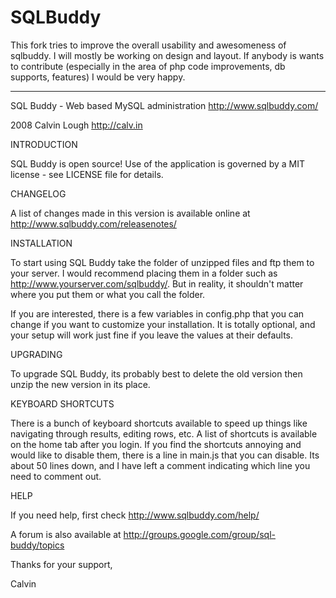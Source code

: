 # SQLBuddy
This fork tries to improve the overall usability and awesomeness of sqlbuddy. I will mostly be working on design and layout. If anybody is wants to contribute (especially in the area of php code improvements, db supports, features) I would be very happy.




-------------------------------------------------------
SQL Buddy - Web based MySQL administration
http://www.sqlbuddy.com/

2008 Calvin Lough <http://calv.in>

INTRODUCTION

SQL Buddy is open source! Use of the application is governed by
a MIT license - see LICENSE file for details.

CHANGELOG

A list of changes made in this version is available online 
at http://www.sqlbuddy.com/releasenotes/

INSTALLATION

To start using SQL Buddy take the folder of unzipped files and 
ftp them to your server. I would recommend placing them in a 
folder such as http://www.yourserver.com/sqlbuddy/. But in
reality, it shouldn't matter where you put them or what you call
the folder.

If you are interested, there is a few variables in config.php that you
can change if you want to customize your installation. It is totally 
optional, and your setup will work just fine if you leave the values at
their defaults.

UPGRADING

To upgrade SQL Buddy, its probably best to delete the old version then
unzip the new version in its place.

KEYBOARD SHORTCUTS

There is a bunch of keyboard shortcuts available to speed up things like
navigating through results, editing rows, etc. A list of shortcuts is
available on the home tab after you login. If you find the shortcuts 
annoying and would like to disable them, there is a line in main.js that you 
can disable. Its about 50 lines down, and I have left a comment indicating 
which line you need to comment out.

HELP

If you need help, first check http://www.sqlbuddy.com/help/

A forum is also available at http://groups.google.com/group/sql-buddy/topics

Thanks for your support,

Calvin